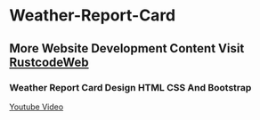 # Weather-Report-Card

## More Website Development Content Visit [RustcodeWeb](https://www.rustcodeweb.com/)

### Weather Report Card Design HTML CSS And Bootstrap
[Youtube Video](https://youtu.be/FImY3B6toVc)
